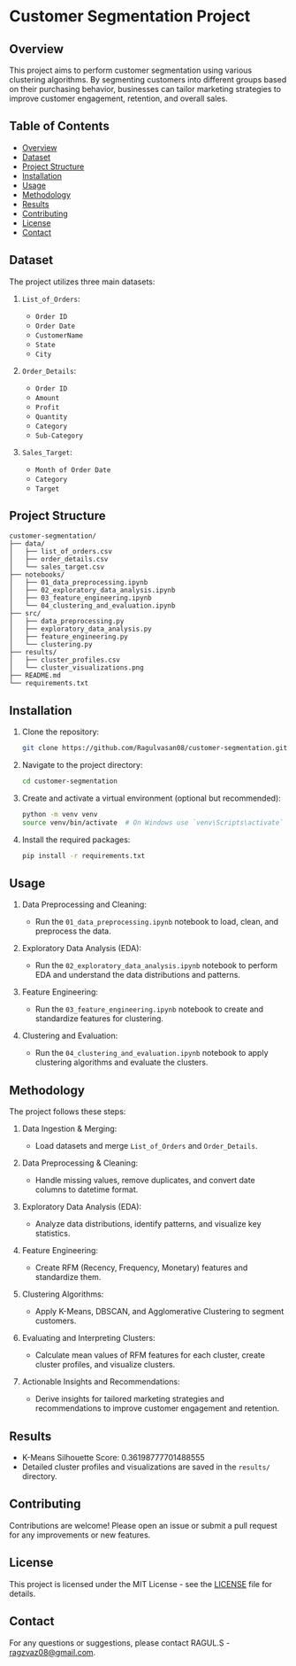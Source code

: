 
# Customer Segmentation Project

## Overview

This project aims to perform customer segmentation using various clustering algorithms. By segmenting customers into different groups based on their purchasing behavior, businesses can tailor marketing strategies to improve customer engagement, retention, and overall sales.

## Table of Contents

- [Overview](#overview)
- [Dataset](#dataset)
- [Project Structure](#project-structure)
- [Installation](#installation)
- [Usage](#usage)
- [Methodology](#methodology)
- [Results](#results)
- [Contributing](#contributing)
- [License](#license)
- [Contact](#contact)

## Dataset

The project utilizes three main datasets:

1. `List_of_Orders`:
   - `Order ID`
   - `Order Date`
   - `CustomerName`
   - `State`
   - `City`

2. `Order_Details`:
   - `Order ID`
   - `Amount`
   - `Profit`
   - `Quantity`
   - `Category`
   - `Sub-Category`

3. `Sales_Target`:
   - `Month of Order Date`
   - `Category`
   - `Target`

## Project Structure

```
customer-segmentation/
├── data/
│   ├── list_of_orders.csv
│   ├── order_details.csv
│   └── sales_target.csv
├── notebooks/
│   ├── 01_data_preprocessing.ipynb
│   ├── 02_exploratory_data_analysis.ipynb
│   ├── 03_feature_engineering.ipynb
│   └── 04_clustering_and_evaluation.ipynb
├── src/
│   ├── data_preprocessing.py
│   ├── exploratory_data_analysis.py
│   ├── feature_engineering.py
│   └── clustering.py
├── results/
│   ├── cluster_profiles.csv
│   └── cluster_visualizations.png
├── README.md
└── requirements.txt
```

## Installation

1. Clone the repository:

   ```bash
   git clone https://github.com/Ragulvasan08/customer-segmentation.git
   ```

2. Navigate to the project directory:

   ```bash
   cd customer-segmentation
   ```

3. Create and activate a virtual environment (optional but recommended):

   ```bash
   python -m venv venv
   source venv/bin/activate  # On Windows use `venv\Scripts\activate`
   ```

4. Install the required packages:

   ```bash
   pip install -r requirements.txt
   ```

## Usage

1. Data Preprocessing and Cleaning:
   - Run the `01_data_preprocessing.ipynb` notebook to load, clean, and preprocess the data.

2. Exploratory Data Analysis (EDA):
   - Run the `02_exploratory_data_analysis.ipynb` notebook to perform EDA and understand the data distributions and patterns.

3. Feature Engineering:
   - Run the `03_feature_engineering.ipynb` notebook to create and standardize features for clustering.

4. Clustering and Evaluation:
   - Run the `04_clustering_and_evaluation.ipynb` notebook to apply clustering algorithms and evaluate the clusters.

## Methodology

The project follows these steps:

1. Data Ingestion & Merging:
   - Load datasets and merge `List_of_Orders` and `Order_Details`.

2. Data Preprocessing & Cleaning:
   - Handle missing values, remove duplicates, and convert date columns to datetime format.

3. Exploratory Data Analysis (EDA):
   - Analyze data distributions, identify patterns, and visualize key statistics.

4. Feature Engineering:
   - Create RFM (Recency, Frequency, Monetary) features and standardize them.

5. Clustering Algorithms:
   - Apply K-Means, DBSCAN, and Agglomerative Clustering to segment customers.

6. Evaluating and Interpreting Clusters:
   - Calculate mean values of RFM features for each cluster, create cluster profiles, and visualize clusters.

7. Actionable Insights and Recommendations:
   - Derive insights for tailored marketing strategies and recommendations to improve customer engagement and retention.

## Results

- K-Means Silhouette Score: 0.36198777701488555
- Detailed cluster profiles and visualizations are saved in the `results/` directory.

## Contributing

Contributions are welcome! Please open an issue or submit a pull request for any improvements or new features.

## License

This project is licensed under the MIT License - see the [LICENSE](LICENSE) file for details.

## Contact

For any questions or suggestions, please contact RAGUL.S - ragzvaz08@gmail.com.
